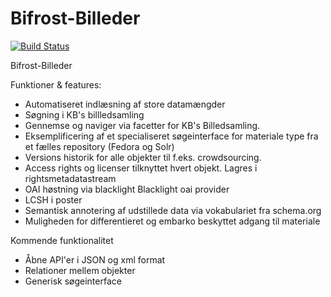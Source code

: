Bifrost-Billeder
================
[![Build Status](https://travis-ci.org/Det-Kongelige-Bibliotek/Bifrost-Billeder.png?branch=master)](https://travis-ci.org/Det-Kongelige-Bibliotek/Bifrost-Billeder)

Bifrost-Billeder

Funktioner & features:
  * Automatiseret indlæsning af store datamængder
  * Søgning i KB's billledsamling
  * Gennemse og naviger via facetter for KB's Billedsamling.
  * Eksemplificering af et specialiseret søgeinterface for materiale type fra et fælles repository (Fedora og Solr)
  * Versions historik for alle objekter til f.eks. crowdsourcing.
  * Access rights og licenser tilknyttet hvert objekt. Lagres i rightsmetadatastream
  * OAI høstning via blacklight Blacklight oai provider
  * LCSH i poster
  * Semantisk annotering af udstillede data via vokabulariet fra schema.org
  * Muligheden for differentieret og embarko beskyttet adgang til materiale  
  
Kommende funktionalitet
  * Åbne API'er i JSON og xml format
  * Relationer mellem objekter
  * Generisk søgeinterface


